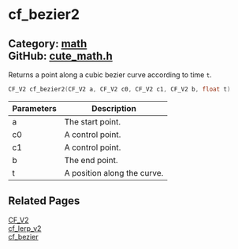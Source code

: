 [](../header.md ':include')

# cf_bezier2

Category: [math](/api_reference?id=math)  
GitHub: [cute_math.h](https://github.com/RandyGaul/cute_framework/blob/master/include/cute_math.h)  
---

Returns a point along a cubic bezier curve according to time `t`.

```cpp
CF_V2 cf_bezier2(CF_V2 a, CF_V2 c0, CF_V2 c1, CF_V2 b, float t)
```

Parameters | Description
--- | ---
a | The start point.
c0 | A control point.
c1 | A control point.
b | The end point.
t | A position along the curve.

## Related Pages

[CF_V2](/math/cf_v2.md)  
[cf_lerp_v2](/math/cf_lerp_v2.md)  
[cf_bezier](/math/cf_bezier.md)  
